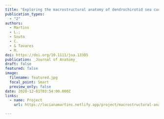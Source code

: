 ```yaml
---
title: "Exploring the macrostructural anatomy of dendrochirotid sea cucumber's (Echinodermata) calcareous rings under micro-computed tomography and its bearing on phylogeny"
publication_types:
  - "2"
authors:
  - Martins
  - L.; 
  - Souto
  - C. 
  - & Tavares
  - M.
doi: https://doi.org/10.1111/joa.13385
publication: _Journal of Anatomy_
draft: false
featured: false
image:
  filename: featured.jpg
  focal_point: Smart
  preview_only: false
date: 2020-12-01T03:54:00.000Z
links:
  - name: Project
    url: https://lucianamartins.netlify.app/project/macrostructural-anatomy-of-sea-cucumbers/

---
```

